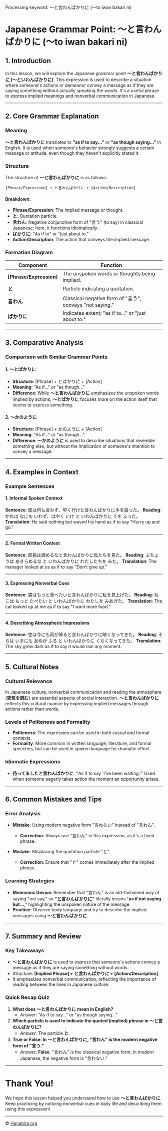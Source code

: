 Processing keyword: ～と言わんばかりに (〜to iwan bakari ni)
# Japanese Grammar Point: ～と言わんばかりに (〜to iwan bakari ni)

## 1. Introduction
In this lesson, we will explore the Japanese grammar point **～と言わんばかりに (〜といわんばかりに)**. This expression is used to describe a situation where someone's actions or demeanor convey a message as if they are saying something without actually speaking the words. It's a useful phrase to express implied meanings and nonverbal communication in Japanese.

---
## 2. Core Grammar Explanation
### Meaning
**～と言わんばかりに** translates to **"as if to say..."** or **"as though saying..."** in English. It is used when someone's behavior strongly suggests a certain message or attitude, even though they haven't explicitly stated it.
### Structure
The structure of **～と言わんばかりに** is as follows:
```plaintext
[Phrase/Expression] + と言わんばかりに + [Action/Description]
```
#### Breakdown:
- **Phrase/Expression**: The implied message or thought.
- **と**: Quotation particle.
- **言わん**: Negative conjunctive form of "言う" (to say) in classical Japanese; here, it functions idiomatically.
- **ばかりに**: "As if to" or "just about to."
- **Action/Description**: The action that conveys the implied message.
### Formation Diagram
| **Component**           | **Function**                                        |
|-------------------------|-----------------------------------------------------|
| **[Phrase/Expression]** | The unspoken words or thoughts being implied.       |
| **と**                  | Particle indicating a quotation.                    |
| **言わん**              | Classical negative form of "言う"; conveys "not saying." |
| **ばかりに**            | Indicates extent; "as if to..." or "just about to." |
---
## 3. Comparative Analysis
### Comparison with Similar Grammar Points
#### 1. ～とばかりに
- **Structure**: [Phrase] + とばかりに + [Action]
- **Meaning**: "As if..." or "as though..."
- **Difference**: While **～と言わんばかりに** emphasizes the unspoken words implied by actions, **～とばかりに** focuses more on the action itself that seems to express something.
#### 2. ～かのように
- **Structure**: [Phrase] + かのように + [Action]
- **Meaning**: "As if..." or "as though..."
- **Difference**: **～かのように** is used to describe situations that resemble something else, but without the implication of someone's intention to convey a message.

---
## 4. Examples in Context
### Example Sentences
#### 1. Informal Spoken Context
**Sentence**: 彼は何も言わず、早く行けと言わんばかりに手を振った。
**Reading**: かれは なにも いわず、はやく いけ と いわんばかりに てを ふった。
**Translation**: He said nothing but waved his hand as if to say "Hurry up and go."

---
#### 2. Formal Written Context
**Sentence**: 部長は諦めるなと言わんばかりに私たちを見た。
**Reading**: ぶちょうは あきらめるな と いわんばかりに わたしたちを みた。
**Translation**: The manager looked at us as if to say "Don't give up."

---
#### 3. Expressing Nonverbal Cues
**Sentence**: 猫はもっと食べたいと言わんばかりに私を見上げた。
**Reading**: ねこは もっと たべたい と いわんばかりに わたしを みあげた。
**Translation**: The cat looked up at me as if to say "I want more food."

---
#### 4. Describing Atmospheric Impressions
**Sentence**: 空は今にも雨が降ると言わんばかりに暗くなってきた。
**Reading**: そらは いまにも あめが ふる と いわんばかりに くらくなってきた。
**Translation**: The sky grew dark as if to say it would rain any moment.

---
## 5. Cultural Notes
### Cultural Relevance
In Japanese culture, nonverbal communication and reading the atmosphere (**空気を読む**) are essential aspects of social interaction. **～と言わんばかりに** reflects this cultural nuance by expressing implied messages through actions rather than words.
### Levels of Politeness and Formality
- **Politeness**: The expression can be used in both casual and formal contexts.
- **Formality**: More common in written language, literature, and formal speeches, but can be used in spoken language for dramatic effect.
### Idiomatic Expressions
- **待ってましたと言わんばかりに**: "As if to say 'I've been waiting.'" Used when someone eagerly takes action the moment an opportunity arises.
---
## 6. Common Mistakes and Tips
### Error Analysis
- **Mistake**: Using modern negative form "言わない" instead of "言わん".
  - **Correction**: Always use "言わん" in this expression, as it's a fixed phrase.
  
- **Mistake**: Misplacing the quotation particle "と".
  - **Correction**: Ensure that "と" comes immediately after the implied phrase.
### Learning Strategies
- **Mnemonic Device**: Remember that "言わん" is an old-fashioned way of saying "not say," so **"と言わんばかりに"** literally means "**as if not saying but...**," highlighting the unspoken nature of the message.
- **Practice**: Observe body language and try to describe the implied messages using **～と言わんばかりに**.
---
## 7. Summary and Review
### Key Takeaways
- **～と言わんばかりに** is used to express that someone's actions convey a message as if they are saying something without words.
- Structure: **[Implied Phrase] + と言わんばかりに + [Action/Description]**.
- It emphasizes nonverbal communication, reflecting the importance of reading between the lines in Japanese culture.
### Quick Recap Quiz
1. **What does ～と言わんばかりに mean in English?**
   - *Answer*: "As if to say..." or "as though saying..."
2. **Which particle is used to indicate the quoted (implied) phrase in ～と言わんばかりに?**
   - *Answer*: The particle **と**.
3. **True or False: In ～と言わんばかりに, "言わん" is the modern negative form of "言う."**
   - *Answer*: **False**. "言わん" is the classical negative form; in modern Japanese, the negative form is "言わない."
---
# Thank You!
We hope this lesson helped you understand how to use **～と言わんばかりに**. Keep practicing by noticing nonverbal cues in daily life and describing them using this expression!


---

© [Hanabira.org](https://hanabira.org)
